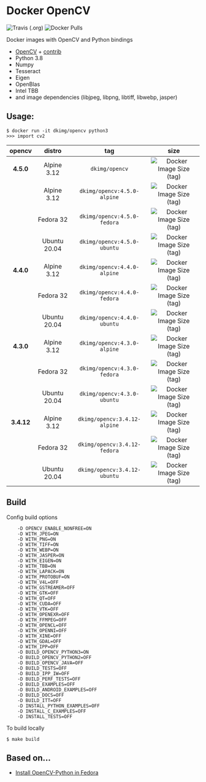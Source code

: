 # Docker OpenCV

![Travis (.org)](https://img.shields.io/travis/dkimg/opencv?style=flat-square)
![Docker Pulls](https://img.shields.io/docker/pulls/dkimg/opencv?style=flat-square)

Docker images with OpenCV and Python bindings

- [OpenCV](https://github.com/opencv/opencv) + [contrib](https://github.com/opencv/opencv_contrib)
- Python 3.8
- Numpy
- Tesseract
- Eigen
- OpenBlas
- Intel TBB
- and image dependencies (libjpeg, libpng, libtiff, libwebp, jasper)

## Usage:

```
$ docker run -it dkimg/opencv python3
>>> import cv2
```

| opencv | distro | tag | size |
|:---------:|:------:|:-----:|:-----:|
| **4.5.0** | Alpine 3.12 | `dkimg/opencv` | ![Docker Image Size (tag)](https://img.shields.io/docker/image-size/dkimg/opencv/4.5.0-alpine?label=%20&logo=docker&logoColor=white&style=flat-square) |
| | Alpine 3.12 | `dkimg/opencv:4.5.0-alpine` | ![Docker Image Size (tag)](https://img.shields.io/docker/image-size/dkimg/opencv/4.5.0-alpine?label=%20&logo=docker&logoColor=white&style=flat-square) |
| | Fedora 32 | `dkimg/opencv:4.5.0-fedora` | ![Docker Image Size (tag)](https://img.shields.io/docker/image-size/dkimg/opencv/4.5.0-fedora?label=%20&logo=docker&logoColor=white&style=flat-square) |
| | Ubuntu 20.04 | `dkimg/opencv:4.5.0-ubuntu` | ![Docker Image Size (tag)](https://img.shields.io/docker/image-size/dkimg/opencv/4.5.0-ubuntu?label=%20&logo=docker&logoColor=white&style=flat-square) |
| **4.4.0** | Alpine 3.12 | `dkimg/opencv:4.4.0-alpine` | ![Docker Image Size (tag)](https://img.shields.io/docker/image-size/dkimg/opencv/4.4.0-alpine?label=%20&logo=docker&logoColor=white&style=flat-square) |
| | Fedora 32 | `dkimg/opencv:4.4.0-fedora` | ![Docker Image Size (tag)](https://img.shields.io/docker/image-size/dkimg/opencv/4.4.0-fedora?label=%20&logo=docker&logoColor=white&style=flat-square) |
| | Ubuntu 20.04 | `dkimg/opencv:4.4.0-ubuntu` | ![Docker Image Size (tag)](https://img.shields.io/docker/image-size/dkimg/opencv/4.4.0-ubuntu?label=%20&logo=docker&logoColor=white&style=flat-square) |
| **4.3.0** | Alpine 3.12 | `dkimg/opencv:4.3.0-alpine` | ![Docker Image Size (tag)](https://img.shields.io/docker/image-size/dkimg/opencv/4.3.0-alpine?label=%20&logo=docker&logoColor=white&style=flat-square) |
| | Fedora 32 | `dkimg/opencv:4.3.0-fedora` | ![Docker Image Size (tag)](https://img.shields.io/docker/image-size/dkimg/opencv/4.3.0-fedora?label=%20&logo=docker&logoColor=white&style=flat-square) |
| | Ubuntu 20.04 | `dkimg/opencv:4.3.0-ubuntu` | ![Docker Image Size (tag)](https://img.shields.io/docker/image-size/dkimg/opencv/4.3.0-ubuntu?label=%20&logo=docker&logoColor=white&style=flat-square) |
| **3.4.12** | Alpine 3.12 | `dkimg/opencv:3.4.12-alpine` | ![Docker Image Size (tag)](https://img.shields.io/docker/image-size/dkimg/opencv/3.4.12-alpine?label=%20&logo=docker&logoColor=white&style=flat-square) |
| | Fedora 32 | `dkimg/opencv:3.4.12-fedora` | ![Docker Image Size (tag)](https://img.shields.io/docker/image-size/dkimg/opencv/3.4.12-fedora?label=%20&logo=docker&logoColor=white&style=flat-square) |
| | Ubuntu 20.04 | `dkimg/opencv:3.4.12-ubuntu` | ![Docker Image Size (tag)](https://img.shields.io/docker/image-size/dkimg/opencv/3.4.12-ubuntu?label=%20&logo=docker&logoColor=white&style=flat-square) |

## Build

Config build options

```
    -D OPENCV_ENABLE_NONFREE=ON
    -D WITH_JPEG=ON
    -D WITH_PNG=ON
    -D WITH_TIFF=ON
    -D WITH_WEBP=ON
    -D WITH_JASPER=ON
    -D WITH_EIGEN=ON
    -D WITH_TBB=ON
    -D WITH_LAPACK=ON
    -D WITH_PROTOBUF=ON
    -D WITH_V4L=OFF
    -D WITH_GSTREAMER=OFF
    -D WITH_GTK=OFF
    -D WITH_QT=OFF
    -D WITH_CUDA=OFF
    -D WITH_VTK=OFF
    -D WITH_OPENEXR=OFF
    -D WITH_FFMPEG=OFF
    -D WITH_OPENCL=OFF
    -D WITH_OPENNI=OFF
    -D WITH_XINE=OFF
    -D WITH_GDAL=OFF
    -D WITH_IPP=OFF
    -D BUILD_OPENCV_PYTHON3=ON
    -D BUILD_OPENCV_PYTHON2=OFF
    -D BUILD_OPENCV_JAVA=OFF
    -D BUILD_TESTS=OFF
    -D BUILD_IPP_IW=OFF
    -D BUILD_PERF_TESTS=OFF
    -D BUILD_EXAMPLES=OFF
    -D BUILD_ANDROID_EXAMPLES=OFF
    -D BUILD_DOCS=OFF
    -D BUILD_ITT=OFF
    -D INSTALL_PYTHON_EXAMPLES=OFF
    -D INSTALL_C_EXAMPLES=OFF
    -D INSTALL_TESTS=OFF
```

To build locally

```
$ make build
```

## Based on...

- [Install OpenCV-Python in Fedora](https://docs.opencv.org/trunk/dd/dd5/tutorial_py_setup_in_fedora.html)
